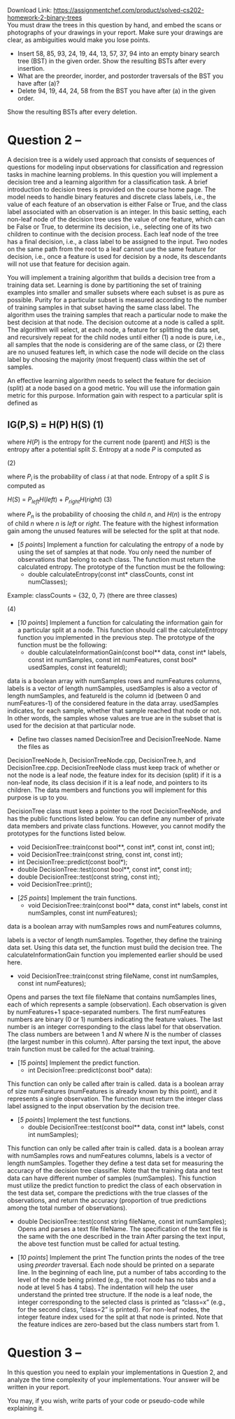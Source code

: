 Download Link: https://assignmentchef.com/product/solved-cs202-homework-2-binary-trees
<br>
You must draw the trees in this question by hand, and embed the scans or photographs of your drawings in your report. Make sure your drawings are clear, as ambiguities would make you lose points.

<ul>

 <li>Insert 58, 85, 93, 24, 19, 44, 13, 57, 37, 94 into an empty binary search tree (BST) in the given order. Show the resulting BSTs after every insertion.</li>

 <li>What are the preorder, inorder, and postorder traversals of the BST you have after (a)?</li>

 <li> Delete 94, 19, 44, 24, 58 from the BST you have after (a) in the given order.</li>

</ul>

Show the resulting BSTs after every deletion.

<h1>Question 2 –</h1>

A decision tree is a widely used approach that consists of sequences of questions for modeling input observations for classification and regression tasks in machine learning problems. In this question you will implement a decision tree and a learning algorithm for a classification task. A brief introduction to decision trees is provided on the course home page. The model needs to handle binary features and discrete class labels, i.e., the value of each feature of an observation is either False or True, and the class label associated with an observation is an integer. In this basic setting, each non-leaf node of the decision tree uses the value of one feature, which can be False or True, to determine its decision, i.e., selecting one of its two children to continue with the decision process. Each leaf node of the tree has a final decision, i.e., a class label to be assigned to the input. Two nodes on the same path from the root to a leaf cannot use the same feature for decision, i.e., once a feature is used for decision by a node, its descendants will not use that feature for decision again.

You will implement a training algorithm that builds a decision tree from a training data set. Learning is done by partitioning the set of training examples into smaller and smaller subsets where each subset is as pure as possible. Purity for a particular subset is measured according to the number of training samples in that subset having the same class label. The algorithm uses the training samples that reach a particular node to make the best decision at that node. The decision outcome at a node is called a split. The algorithm will select, at each node, a feature for splitting the data set, and recursively repeat for the child nodes until either (1) a node is pure, i.e., all samples that the node is considering are of the same class, or (2) there are no unused features left, in which case the node will decide on the class label by choosing the majority (most frequent) class within the set of samples.

An effective learning algorithm needs to select the feature for decision (split) at a node based on a good metric. You will use the information gain metric for this purpose. Information gain with respect to a particular split is defined as

<h2>                                                                     IG(P,S) = H(P)           H(S)              (1)</h2>

where <em>H</em>(<em>P</em>) is the entropy for the current node (parent) and <em>H</em>(<em>S</em>) is the entropy after a potential split <em>S</em>. Entropy at a node <em>P </em>is computed as

(2)

where <em>P<sub>i </sub></em>is the probability of class <em>i </em>at that node. Entropy of a split <em>S </em>is computed as

<em>H</em>(<em>S</em>) = <em>P<sub>left</sub>H</em>(<em>left</em>) + <em>P<sub>right</sub>H</em>(<em>right</em>)       (3)

where <em>P<sub>n </sub></em>is the probability of choosing the child <em>n</em>, and <em>H</em>(<em>n</em>) is the entropy of child <em>n </em>where <em>n </em>is <em>left </em>or <em>right</em>. The feature with the highest information gain among the unused features will be selected for the split at that node.

<ul>

 <li>[<em>5 points</em>] Implement a function for calculating the entropy of a node by using the set of samples at that node. You only need the number of observations that belong to each class. The function must return the calculated entropy. The prototype of the function must be the following:

  <ul>

   <li>double calculateEntropy(const int* classCounts, const int numClasses);</li>

  </ul></li>

</ul>

Example: classCounts = {32, 0, 7} (there are three classes)

(4)

<ul>

 <li>[<em>10 points</em>] Implement a function for calculating the information gain for a particular split at a node. This function should call the calculateEntropy function you implemented in the previous step. The prototype of the function must be the following:

  <ul>

   <li>double calculateInformationGain(const bool** data, const int* labels, const int numSamples, const int numFeatures, const bool* usedSamples, const int featureId);</li>

  </ul></li>

</ul>

data is a boolean array with numSamples rows and numFeatures columns, labels is a vector of length numSamples, usedSamples is also a vector of length numSamples, and featureId is the column id (between 0 and numFeatures-1) of the considered feature in the data array. usedSamples indicates, for each sample, whether that sample reached that node or not. In other words, the samples whose values are true are in the subset that is used for the decision at that particular node.

<ul>

 <li>Define two classes named DecisionTree and DecisionTreeNode. Name the files as</li>

</ul>

DecisionTreeNode.h, DecisionTreeNode.cpp, DecisionTree.h, and DecisionTree.cpp. DecisionTreeNode class must keep track of whether or not the node is a leaf node, the feature index for its decision (split) if it is a non-leaf node, its class decision if it is a leaf node, and pointers to its children. The data members and functions you will implement for this purpose is up to you.

DecisionTree class must keep a pointer to the root DecisionTreeNode, and has the public functions listed below. You can define any number of private data members and private class functions. However, you cannot modify the prototypes for the functions listed below.

<ul>

 <li>void DecisionTree::train(const bool**, const int*, const int, const int);</li>

 <li>void DecisionTree::train(const string, const int, const int);</li>

 <li>int DecisionTree::predict(const bool*);</li>

 <li>double DecisionTree::test(const bool**, const int*, const int);</li>

 <li>double DecisionTree::test(const string, const int);</li>

 <li>void DecisionTree::print();</li>

</ul>

<ul>

 <li>[<em>25 points</em>] Implement the train functions.

  <ul>

   <li>void DecisionTree::train(const bool** data, const int* labels, const int numSamples, const int numFeatures);</li>

  </ul></li>

</ul>

data is a boolean array with numSamples rows and numFeatures columns,

labels is a vector of length numSamples. Together, they define the training data set. Using this data set, the function must build the decision tree. The calculateInformationGain function you implemented earlier should be used here.

<ul>

 <li>void DecisionTree::train(const string fileName, const int numSamples, const int numFeatures);</li>

</ul>

Opens and parses the text file fileName that contains numSamples lines, each of which represents a sample (observation). Each observation is given by numFeatures+1 space-separated numbers. The first numFeatures numbers are binary (0 or 1) numbers indicating the feature values. The last number is an integer corresponding to the class label for that observation. The class numbers are between 1 and <em>N </em>where <em>N </em>is the number of classes (the largest number in this column). After parsing the text input, the above train function must be called for the actual training.

<ul>

 <li>[<em>15 points</em>] Implement the predict function.

  <ul>

   <li>int DecisionTree::predict(const bool* data):</li>

  </ul></li>

</ul>

This function can only be called after train is called. data is a boolean array of size numFeatures (numFeatures is already known by this point), and it represents a single observation. The function must return the integer class label assigned to the input observation by the decision tree.

<ul>

 <li>[<em>5 points</em>] Implement the test functions.

  <ul>

   <li>double DecisionTree::test(const bool** data, const int* labels, const int numSamples);</li>

  </ul></li>

</ul>

This function can only be called after train is called. data is a boolean array with numSamples rows and numFeatures columns, labels is a vector of length numSamples. Together they define a test data set for measuring the accuracy of the decision tree classifier. Note that the training data and test data can have different number of samples (numSamples). This function must utilize the predict function to predict the class of each observation in the test data set, compare the predictions with the true classes of the observations, and return the accuracy (proportion of true predictions among the total number of observations).

<ul>

 <li>double DecisionTree::test(const string fileName, const int numSamples); Opens and parses a text file fileName. The specification of the text file is the same with the one described in the train After parsing the text input, the above test function must be called for actual testing.</li>

</ul>

<ul>

 <li>[<em>10 points</em>] Implement the print The function prints the nodes of the tree using <em>preorder </em>traversal. Each node should be printed on a separate line. In the beginning of each line, put a number of tabs according to the level of the node being printed (e.g., the root node has no tabs and a node at level 5 has 4 tabs). The indentation will help the user understand the printed tree structure. If the node is a leaf node, the integer corresponding to the selected class is printed as “class=x” (e.g., for the second class, “class=2” is printed). For non-leaf nodes, the integer feature index used for the split at that node is printed. Note that the feature indices are zero-based but the class numbers start from 1.</li>

</ul>

<h1>Question 3 –</h1>

In this question you need to explain your implementations in Question 2, and analyze the time complexity of your implementations. Your answer will be written in your report.

You may, if you wish, write parts of your code or pseudo-code while explaining it.
